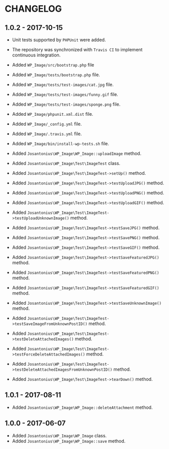 # CHANGELOG

## 1.0.2 - 2017-10-15

* Unit tests supported by `PHPUnit` were added.

* The repository was synchronized with `Travis CI` to implement continuous integration.

* Added `WP_Image/src/bootstrap.php` file

* Added `WP_Image/tests/bootstrap.php` file.

* Added `WP_Image/tests/test-images/cat.jpg` file.
* Added `WP_Image/tests/test-images/funny.gif` file.
* Added `WP_Image/tests/test-images/sponge.png` file.

* Added `WP_Image/phpunit.xml.dist` file.
* Added `WP_Image/_config.yml` file.
* Added `WP_Image/.travis.yml` file.

* Added `WP_Image/bin/install-wp-tests.sh` file.

* Added `Josantonius\WP_Image\WP_Image::uploadImage` method.

* Added `Josantonius\WP_Image\Test\ImageTest` class.
* Added `Josantonius\WP_Image\Test\ImageTest->setUp()` method.
* Added `Josantonius\WP_Image\Test\ImageTest->testUploadJPG()` method.
* Added `Josantonius\WP_Image\Test\ImageTest->testUploadPNG()` method.
* Added `Josantonius\WP_Image\Test\ImageTest->testUploadGIF()` method.
* Added `Josantonius\WP_Image\Test\ImageTest->testUploadUnknownImage()` method.
* Added `Josantonius\WP_Image\Test\ImageTest->testSaveJPG()` method.
* Added `Josantonius\WP_Image\Test\ImageTest->testSavePNG()` method.
* Added `Josantonius\WP_Image\Test\ImageTest->testSaveGIF()` method.
* Added `Josantonius\WP_Image\Test\ImageTest->testSaveFeaturedJPG()` method.
* Added `Josantonius\WP_Image\Test\ImageTest->testSaveFeaturedPNG()` method.
* Added `Josantonius\WP_Image\Test\ImageTest->testSaveFeaturedGIF()` method.
* Added `Josantonius\WP_Image\Test\ImageTest->testSaveUnknownImage()` method.
* Added `Josantonius\WP_Image\Test\ImageTest->testSaveImageFromUnknownPostID()` method.
* Added `Josantonius\WP_Image\Test\ImageTest->testDeleteAttachedImages()` method.
* Added `Josantonius\WP_Image\Test\ImageTest->testForceDeleteAttachedImages()` method.
* Added `Josantonius\WP_Image\Test\ImageTest->testDeleteAttachedImagesFromUnknownPostID()` method.
* Added `Josantonius\WP_Image\Test\ImageTest->tearDown()` method.


## 1.0.1 - 2017-08-11

* Added `Josantonius\WP_Image\WP_Image::deleteAttachment` method.

## 1.0.0 - 2017-06-07

* Added `Josantonius\WP_Image\WP_Image` class.
* Added `Josantonius\WP_Image\WP_Image::save` method.